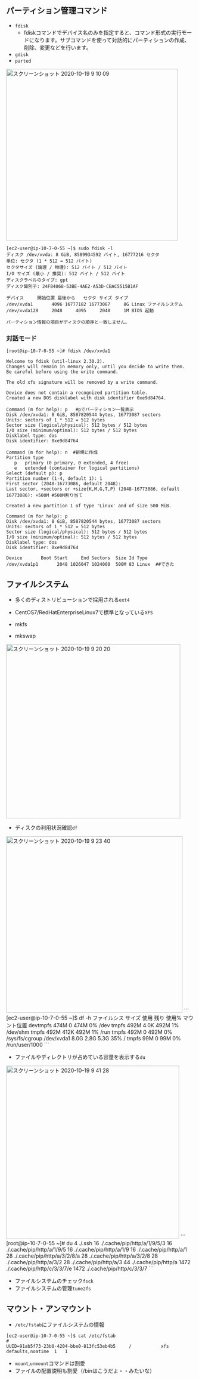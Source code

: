 
## パーティション管理コマンド
- `fdisk`
  - fdiskコマンドでデバイス名のみを指定すると、コマンド形式の実行モードになります。サブコマンドを使って対話的にパーティションの作成、削除、変更などを行います。 
- `gdisk`
- `parted`
<img width="460" alt="スクリーンショット 2020-10-19 9 10 09" src="https://user-images.githubusercontent.com/60077121/96389508-ecee6d00-11ea-11eb-8a55-177013969693.png">

```
[ec2-user@ip-10-7-0-55 ~]$ sudo fdisk -l
ディスク /dev/xvda: 8 GiB, 8589934592 バイト, 16777216 セクタ
単位: セクタ (1 * 512 = 512 バイト)
セクタサイズ (論理 / 物理): 512 バイト / 512 バイト
I/O サイズ (最小 / 推奨): 512 バイト / 512 バイト
ディスクラベルのタイプ: gpt
ディスク識別子: 24F84068-53BE-4AE2-A53D-CBAC5515B1AF

デバイス     開始位置 最後から   セクタ サイズ タイプ
/dev/xvda1       4096 16777182 16773087     8G Linux ファイルシステム
/dev/xvda128     2048     4095     2048     1M BIOS 起動

パーティション情報の項目がディスクの順序と一致しません。
```
### 対話モード
```
[root@ip-10-7-0-55 ~]# fdisk /dev/xvda1

Welcome to fdisk (util-linux 2.30.2).
Changes will remain in memory only, until you decide to write them.
Be careful before using the write command.

The old xfs signature will be removed by a write command.

Device does not contain a recognized partition table.
Created a new DOS disklabel with disk identifier 0xe9d84764.

Command (m for help): p   #pでパーティション一覧表示
Disk /dev/xvda1: 8 GiB, 8587820544 bytes, 16773087 sectors
Units: sectors of 1 * 512 = 512 bytes
Sector size (logical/physical): 512 bytes / 512 bytes
I/O size (minimum/optimal): 512 bytes / 512 bytes
Disklabel type: dos
Disk identifier: 0xe9d84764

Command (m for help): n  #新規に作成
Partition type
   p   primary (0 primary, 0 extended, 4 free)
   e   extended (container for logical partitions)
Select (default p): p
Partition number (1-4, default 1): 1
First sector (2048-16773086, default 2048): 
Last sector, +sectors or +size{K,M,G,T,P} (2048-16773086, default 16773086): +500M #500M割り当て

Created a new partition 1 of type 'Linux' and of size 500 MiB.

Command (m for help): p
Disk /dev/xvda1: 8 GiB, 8587820544 bytes, 16773087 sectors
Units: sectors of 1 * 512 = 512 bytes
Sector size (logical/physical): 512 bytes / 512 bytes
I/O size (minimum/optimal): 512 bytes / 512 bytes
Disklabel type: dos
Disk identifier: 0xe9d84764

Device       Boot Start     End Sectors  Size Id Type
/dev/xvda1p1       2048 1026047 1024000  500M 83 Linux  ##できた
```
## ファイルシステム
- 多くのディストリビューションで採用される`ext4`
- CentOS7/RedHatEnterpriseLinux7で標準となっている`XFS`

- mkfs
- mkswap
<img width="467" alt="スクリーンショット 2020-10-19 9 20 20" src="https://user-images.githubusercontent.com/60077121/96389798-5458ec80-11ec-11eb-82d6-12a6c0c9de68.png">

- ディスクの利用状況確認`df`
<img width="473" alt="スクリーンショット 2020-10-19 9 23 40" src="https://user-images.githubusercontent.com/60077121/96389899-ed880300-11ec-11eb-969f-30e0bc2be6a1.png">
```
[ec2-user@ip-10-7-0-55 ~]$ df -h
ファイルシス   サイズ  使用  残り 使用% マウント位置
devtmpfs         474M     0  474M    0% /dev
tmpfs            492M  4.0K  492M    1% /dev/shm
tmpfs            492M  412K  492M    1% /run
tmpfs            492M     0  492M    0% /sys/fs/cgroup
/dev/xvda1       8.0G  2.8G  5.3G   35% /
tmpfs             99M     0   99M    0% /run/user/1000
```

- ファイルやディレクトリが占めている容量を表示する`du`
<img width="464" alt="スクリーンショット 2020-10-19 9 41 28" src="https://user-images.githubusercontent.com/60077121/96390411-7607a300-11ef-11eb-8b7c-0e2b6c9e37b1.png">
```
[root@ip-10-7-0-55 ~]# du
4	./.ssh
16	./.cache/pip/http/a/1/9/5/3
16	./.cache/pip/http/a/1/9/5
16	./.cache/pip/http/a/1/9
16	./.cache/pip/http/a/1
28	./.cache/pip/http/a/3/2/8/a
28	./.cache/pip/http/a/3/2/8
28	./.cache/pip/http/a/3/2
28	./.cache/pip/http/a/3
44	./.cache/pip/http/a
1472	./.cache/pip/http/c/3/3/7/e
1472	./.cache/pip/http/c/3/3/7
```

- ファイルシステムのチェック`fsck`
- ファイルシステムの管理`tune2fs`

## マウント・アンマウント

- `/etc/fstab`にファイルシステムの情報
```
[ec2-user@ip-10-7-0-55 ~]$ cat /etc/fstab
#
UUID=91ab5f73-23b0-4204-bbe0-813fc53eb4b5     /           xfs    defaults,noatime  1   1
```

- `mount`,`unmount`コマンドは割愛
- ファイルの配置説明も割愛（/binはこうだよ・・みたいな）
